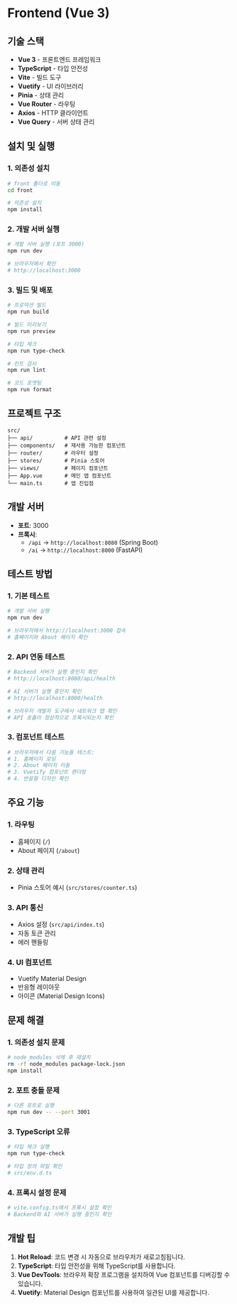 # Frontend (Vue 3)

## 기술 스택

- **Vue 3** - 프론트엔드 프레임워크
- **TypeScript** - 타입 안전성
- **Vite** - 빌드 도구
- **Vuetify** - UI 라이브러리
- **Pinia** - 상태 관리
- **Vue Router** - 라우팅
- **Axios** - HTTP 클라이언트
- **Vue Query** - 서버 상태 관리

## 설치 및 실행

### 1. 의존성 설치

```bash
# front 폴더로 이동
cd front

# 의존성 설치
npm install
```

### 2. 개발 서버 실행

```bash
# 개발 서버 실행 (포트 3000)
npm run dev

# 브라우저에서 확인
# http://localhost:3000
```

### 3. 빌드 및 배포

```bash
# 프로덕션 빌드
npm run build

# 빌드 미리보기
npm run preview

# 타입 체크
npm run type-check

# 린트 검사
npm run lint

# 코드 포맷팅
npm run format
```

## 프로젝트 구조

```
src/
├── api/          # API 관련 설정
├── components/   # 재사용 가능한 컴포넌트
├── router/       # 라우터 설정
├── stores/       # Pinia 스토어
├── views/        # 페이지 컴포넌트
├── App.vue       # 메인 앱 컴포넌트
└── main.ts       # 앱 진입점
```

## 개발 서버

- **포트**: 3000
- **프록시**: 
  - `/api` → `http://localhost:8080` (Spring Boot)
  - `/ai` → `http://localhost:8000` (FastAPI)

## 테스트 방법

### 1. 기본 테스트

```bash
# 개발 서버 실행
npm run dev

# 브라우저에서 http://localhost:3000 접속
# 홈페이지와 About 페이지 확인
```

### 2. API 연동 테스트

```bash
# Backend 서버가 실행 중인지 확인
# http://localhost:8080/api/health

# AI 서버가 실행 중인지 확인  
# http://localhost:8000/health

# 브라우저 개발자 도구에서 네트워크 탭 확인
# API 호출이 정상적으로 프록시되는지 확인
```

### 3. 컴포넌트 테스트

```bash
# 브라우저에서 다음 기능들 테스트:
# 1. 홈페이지 로딩
# 2. About 페이지 이동
# 3. Vuetify 컴포넌트 렌더링
# 4. 반응형 디자인 확인
```

## 주요 기능

### 1. 라우팅
- 홈페이지 (`/`)
- About 페이지 (`/about`)

### 2. 상태 관리
- Pinia 스토어 예시 (`src/stores/counter.ts`)

### 3. API 통신
- Axios 설정 (`src/api/index.ts`)
- 자동 토큰 관리
- 에러 핸들링

### 4. UI 컴포넌트
- Vuetify Material Design
- 반응형 레이아웃
- 아이콘 (Material Design Icons)

## 문제 해결

### 1. 의존성 설치 문제

```bash
# node_modules 삭제 후 재설치
rm -rf node_modules package-lock.json
npm install
```

### 2. 포트 충돌 문제

```bash
# 다른 포트로 실행
npm run dev -- --port 3001
```

### 3. TypeScript 오류

```bash
# 타입 체크 실행
npm run type-check

# 타입 정의 파일 확인
# src/env.d.ts
```

### 4. 프록시 설정 문제

```bash
# vite.config.ts에서 프록시 설정 확인
# Backend와 AI 서버가 실행 중인지 확인
```

## 개발 팁

1. **Hot Reload**: 코드 변경 시 자동으로 브라우저가 새로고침됩니다.
2. **TypeScript**: 타입 안전성을 위해 TypeScript를 사용합니다.
3. **Vue DevTools**: 브라우저 확장 프로그램을 설치하여 Vue 컴포넌트를 디버깅할 수 있습니다.
4. **Vuetify**: Material Design 컴포넌트를 사용하여 일관된 UI를 제공합니다.

